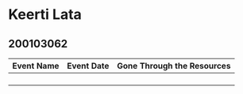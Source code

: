 # Keerti Lata
## 200103062

| Event Name | Event Date |Gone Through the Resources|  
|   ----     | ---        | ---                      |
|            |            |                          | 
|            |            |                          |  
|            |            |                          |  
|            |            |                          |  
